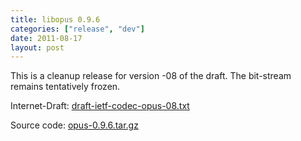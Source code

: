 ```yaml
---
title: libopus 0.9.6
categories: ["release", "dev"]
date: 2011-08-17
layout: post
---
```


This is a cleanup release for version -08 of the draft. The bit-stream remains tentatively frozen.

Internet-Draft: [draft-ietf-codec-opus-08.txt](http://tools.ietf.org/id/draft-ietf-codec-opus-08.txt)

Source code: [opus-0.9.6.tar.gz](http://downloads.xiph.org/releases/opus/opus-0.9.6.tar.gz)
